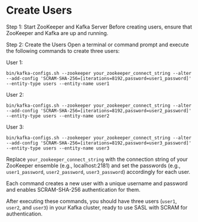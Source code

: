 # Create Users

Step 1: Start ZooKeeper and Kafka Server Before creating users, ensure that ZooKeeper and Kafka are up and running.

Step 2: Create the Users Open a terminal or command prompt and execute the following commands to create three users:

User 1:

```
bin/kafka-configs.sh --zookeeper your_zookeeper_connect_string --alter --add-config 'SCRAM-SHA-256=[iterations=8192,password=user1_password]' --entity-type users --entity-name user1

```

User 2:

```
bin/kafka-configs.sh --zookeeper your_zookeeper_connect_string --alter --add-config 'SCRAM-SHA-256=[iterations=8192,password=user2_password]' --entity-type users --entity-name user2

```

User 3:

```
bin/kafka-configs.sh --zookeeper your_zookeeper_connect_string --alter --add-config 'SCRAM-SHA-256=[iterations=8192,password=user3_password]' --entity-type users --entity-name user3

```

Replace `your_zookeeper_connect_string` with the connection string of your ZooKeeper ensemble (e.g., localhost:2181) and set the passwords (e.g., `user1_password`, `user2_password`, `user3_password`) accordingly for each user.

Each command creates a new user with a unique username and password and enables SCRAM-SHA-256 authentication for them.

After executing these commands, you should have three users (`user1`, `user2`, and `user3`) in your Kafka cluster, ready to use SASL with SCRAM for authentication.